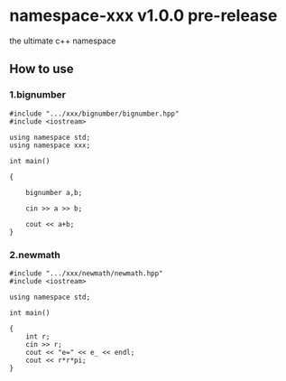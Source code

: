 # namespace-xxx v1.0.0 pre-release
the ultimate c++ namespace

## How to use

### 1.bignumber
    
	#include ".../xxx/bignumber/bignumber.hpp"
	#include <iostream>

	using namespace std;
	using namespace xxx;

	int main()

	{

  		bignumber a,b;

 		cin >> a >> b;

		cout << a+b;
	}

### 2.newmath
    
	#include ".../xxx/newmath/newmath.hpp"
	#include <iostream>

	using namespace std;

	int main()

	{
		int r;
		cin >> r;
		cout << "e=" << e_ << endl;
		cout << r*r*pi;
	}
